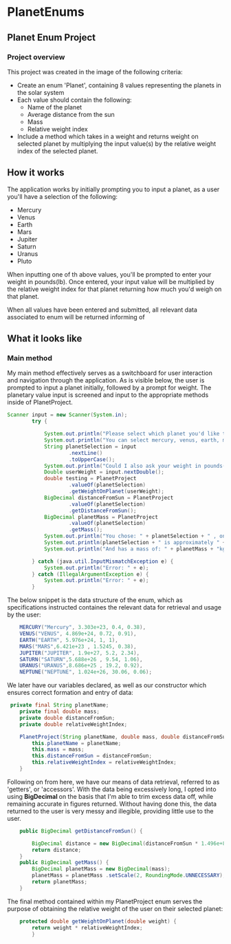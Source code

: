 # PlanetEnums
## <b> Planet Enum Project </b>


### Project overview 
This project was created in the image of the following criteria:
- Create an enum 'Planet', containing 8 values representing the planets in the solar system
- Each value should contain the following:
  - Name of the planet
  - Average distance from the sun
  - Mass
  - Relative weight index
- Include a method which takes in a weight and returns weight on selected planet by multiplying the input value(s) by the
   relative weight index of the selected planet.


## How  it works 
The application works by initially prompting you to input a planet, as a user you'll have a selection of the following:
- Mercury
- Venus
- Earth
- Mars
- Jupiter
- Saturn
- Uranus
- Pluto

When inputting one of th above values, you'll be prompted to enter your weight in pounds(lb). Once entered, your input value will
be multiplied by the relative weight index for that planet returning how much you'd weigh on that planet.

When all values have been entered and submitted, all relevant data associated to enum will be returned informing of

## What it looks like

### Main method 
My main method effectively serves as a switchboard for user interaction and navigation through the application.
As is visible below, the user is prompted to input  a planet initially, followed by a prompt for weight.
The planetary value input is screened and input to the appropriate methods inside of PlanetProject.
```java
Scanner input = new Scanner(System.in);
        try {

            System.out.println("Please select which planet you'd like to enquire about.");
            System.out.println("You can select mercury, venus, earth, mars, jupiter, saturn, uranus or neptune");
            String planetSelection = input
                    .nextLine()
                    .toUpperCase();
            System.out.println("Could I also ask your weight in pounds(lb), so that we can see how much you'd weigh on your planet?");
            Double userWeight = input.nextDouble();
            double testing = PlanetProject
                    .valueOf(planetSelection)
                    .getWeightOnPlanet(userWeight);
            BigDecimal distanceFromSun = PlanetProject
                    .valueOf(planetSelection)
                    .getDistanceFromSun();
            BigDecimal planetMass = PlanetProject
                    .valueOf(planetSelection)
                    .getMass();
            System.out.println("You chose: " + planetSelection + " , on this planet you'd weigh: " + testing + "lb");
            System.out.println(planetSelection + " is approximately " + distanceFromSun + "km from the sun!");
            System.out.println("And has a mass of: " + planetMass + "kg");

        } catch (java.util.InputMismatchException e) {
            System.out.println("Error: " + e);
        } catch (IllegalArgumentException e) {
            System.out.println("Error: " + e);
        }
```

The below snippet is the data structure of the enum, which as specifications instructed containes
the relevant data for retrieval and usage by the user: 

```java
    MERCURY("Mercury", 3.303e+23, 0.4, 0.38),
    VENUS("VENUS", 4.869e+24, 0.72, 0.91),
    EARTH("EARTH", 5.976e+24, 1, 1),
    MARS("MARS",6.421e+23 , 1.5245, 0.38),
    JUPITER("JUPITER", 1.9e+27, 5.2, 2.34),
    SATURN("SATURN",5.688e+26 , 9.54, 1.06),
    URANUS("URANUS",8.686e+25 , 19.2, 0.92),
    NEPTUNE("NEPTUNE", 1.024e+26, 30.06, 0.06);
```

We later have our variables declared, as well as our constructor which ensures correct formation and entry of data:
```java
 private final String planetName;
    private final double mass;
    private double distanceFromSun;
    private double relativeWeightIndex;

    PlanetProject(String planetName, double mass, double distanceFromSun, double relativeWeightIndex) {
        this.planetName = planetName;
        this.mass = mass;
        this.distanceFromSun = distanceFromSun;
        this.relativeWeightIndex = relativeWeightIndex;
    }

```

Following on from here, we have our means of data retrieval, referred to as 'getters', or 'accessors'.
With the data being excessively long, I opted into using <b> BigDecimal </b> on the basis that I'm able
to trim excess data off, while remaining accurate in figures returned.
Without having done this, the data returned to the user is very messy and illegible, providing little use to the user.
```java
    public BigDecimal getDistanceFromSun() {

        BigDecimal distance = new BigDecimal(distanceFromSun * 1.496e+8).setScale(2, RoundingMode.UNNECESSARY);
        return distance;
    }
    public BigDecimal getMass() {
        BigDecimal planetMass = new BigDecimal(mass);
        planetMass = planetMass .setScale(2, RoundingMode.UNNECESSARY);
        return planetMass;
    }
```

The final method contained within my PlanetProject enum serves the purpose of obtaining
the relative weight of the user on their selected planet:

```java
    protected double getWeightOnPlanet(double weight) {
        return weight * relativeWeightIndex;
        }
```
